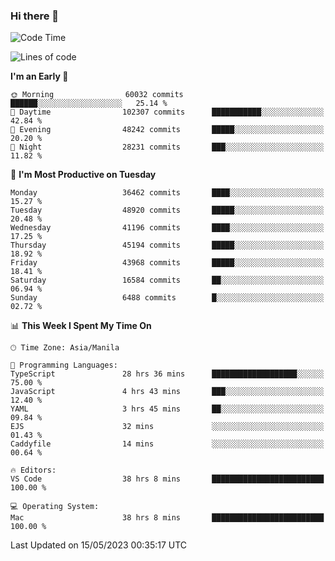### Hi there 👋

<!--START_SECTION:waka-->
![Code Time](http://img.shields.io/badge/Code%20Time-3%2C946%20hrs%201%20min-blue)

![Lines of code](https://img.shields.io/badge/From%20Hello%20World%20I%27ve%20Written-99.1%20million%20lines%20of%20code-blue)

**I'm an Early 🐤** 

```text
🌞 Morning                60032 commits       ██████░░░░░░░░░░░░░░░░░░░   25.14 % 
🌆 Daytime                102307 commits      ███████████░░░░░░░░░░░░░░   42.84 % 
🌃 Evening                48242 commits       █████░░░░░░░░░░░░░░░░░░░░   20.20 % 
🌙 Night                  28231 commits       ███░░░░░░░░░░░░░░░░░░░░░░   11.82 % 
```
📅 **I'm Most Productive on Tuesday** 

```text
Monday                   36462 commits       ████░░░░░░░░░░░░░░░░░░░░░   15.27 % 
Tuesday                  48920 commits       █████░░░░░░░░░░░░░░░░░░░░   20.48 % 
Wednesday                41196 commits       ████░░░░░░░░░░░░░░░░░░░░░   17.25 % 
Thursday                 45194 commits       █████░░░░░░░░░░░░░░░░░░░░   18.92 % 
Friday                   43968 commits       █████░░░░░░░░░░░░░░░░░░░░   18.41 % 
Saturday                 16584 commits       ██░░░░░░░░░░░░░░░░░░░░░░░   06.94 % 
Sunday                   6488 commits        █░░░░░░░░░░░░░░░░░░░░░░░░   02.72 % 
```


📊 **This Week I Spent My Time On** 

```text
🕑︎ Time Zone: Asia/Manila

💬 Programming Languages: 
TypeScript               28 hrs 36 mins      ███████████████████░░░░░░   75.00 % 
JavaScript               4 hrs 43 mins       ███░░░░░░░░░░░░░░░░░░░░░░   12.40 % 
YAML                     3 hrs 45 mins       ██░░░░░░░░░░░░░░░░░░░░░░░   09.84 % 
EJS                      32 mins             ░░░░░░░░░░░░░░░░░░░░░░░░░   01.43 % 
Caddyfile                14 mins             ░░░░░░░░░░░░░░░░░░░░░░░░░   00.64 % 

🔥 Editors: 
VS Code                  38 hrs 8 mins       █████████████████████████   100.00 % 

💻 Operating System: 
Mac                      38 hrs 8 mins       █████████████████████████   100.00 % 
```


 Last Updated on 15/05/2023 00:35:17 UTC
<!--END_SECTION:waka-->


<!--
**rad182/rad182** is a ✨ _special_ ✨ repository because its `README.md` (this file) appears on your GitHub profile.

Here are some ideas to get you started:

- 🔭 I’m currently working on ...
- 🌱 I’m currently learning ...
- 👯 I’m looking to collaborate on ...
- 🤔 I’m looking for help with ...
- 💬 Ask me about ...
- 📫 How to reach me: ...
- 😄 Pronouns: ...
- ⚡ Fun fact: ...
-->
